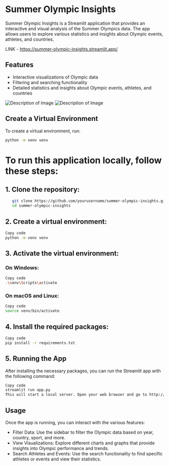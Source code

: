 # Summer Olympic Insights

Summer Olympic Insights is a Streamlit application that provides an interactive and visual analysis of the Summer Olympics data. The app allows users to explore various statistics and insights about Olympic events, athletes, and countries.

LINK - https://summer-olympic-insights.streamlit.app/

## Features

- Interactive visualizations of Olympic data
- Filtering and searching functionality
- Detailed statistics and insights about Olympic events, athletes, and countries

![Description of Image](https://github.com/kushalgupta1203/summer-olympic-insights/blob/main/web_App/Screenshot%20(8).png)
![Description of Image](https://github.com/kushalgupta1203/summer-olympic-insights/blob/main/web_App/Screenshot%20(9).png)


## Create a Virtual Environment

To create a virtual environment, run:

```bash
python -m venv venv
```

# To run this application locally, follow these steps:

## 1. **Clone the repository:**


```bash
   git clone https://github.com/yourusername/summer-olympic-insights.git
   cd summer-olympic-insights
```
## 2. Create a virtual environment:


```bash
Copy code
python -m venv venv
```
## 3. Activate the virtual environment:

### On Windows:

```bash
Copy code
.\venv\Scripts\activate
```
### On macOS and Linux:

```bash
Copy code
source venv/bin/activate
```
## 4. Install the required packages:

```bash
Copy code
pip install -r requirements.txt
```
## 5. Running the App
After installing the necessary packages, you can run the Streamlit app with the following command:

```bash
Copy code
streamlit run app.py
This will start a local server. Open your web browser and go to http://localhost:8501 to view the app.
```
## Usage
Once the app is running, you can interact with the various features:

- Filter Data: Use the sidebar to filter the Olympic data based on year, country, sport, and more.
- View Visualizations: Explore different charts and graphs that provide insights into Olympic performance and trends.
- Search Athletes and Events: Use the search functionality to find specific athletes or events and view their statistics.
